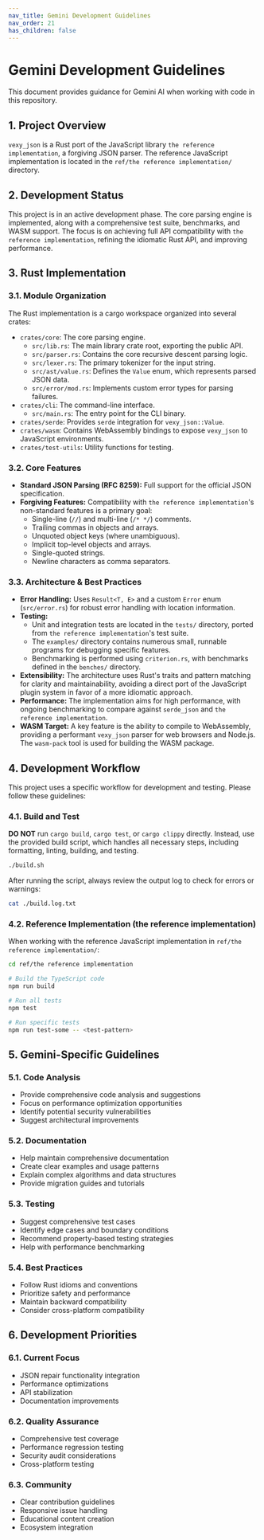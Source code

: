 ```yaml
---
nav_title: Gemini Development Guidelines
nav_order: 21
has_children: false
---
```


# Gemini Development Guidelines

This document provides guidance for Gemini AI when working with code in this repository.

## 1. Project Overview

`vexy_json` is a Rust port of the JavaScript library `the reference implementation`, a forgiving JSON parser. The reference JavaScript implementation is located in the `ref/the reference implementation/` directory.

## 2. Development Status

This project is in an active development phase. The core parsing engine is implemented, along with a comprehensive test suite, benchmarks, and WASM support. The focus is on achieving full API compatibility with `the reference implementation`, refining the idiomatic Rust API, and improving performance.

## 3. Rust Implementation

### 3.1. Module Organization

The Rust implementation is a cargo workspace organized into several crates:

-   `crates/core`: The core parsing engine.
    -   `src/lib.rs`: The main library crate root, exporting the public API.
    -   `src/parser.rs`: Contains the core recursive descent parsing logic.
    -   `src/lexer.rs`: The primary tokenizer for the input string.
    -   `src/ast/value.rs`: Defines the `Value` enum, which represents parsed JSON data.
    -   `src/error/mod.rs`: Implements custom error types for parsing failures.
-   `crates/cli`: The command-line interface.
    -   `src/main.rs`: The entry point for the CLI binary.
-   `crates/serde`: Provides `serde` integration for `vexy_json::Value`.
-   `crates/wasm`: Contains WebAssembly bindings to expose `vexy_json` to JavaScript environments.
-   `crates/test-utils`: Utility functions for testing.

### 3.2. Core Features

-   **Standard JSON Parsing (RFC 8259):** Full support for the official JSON specification.
-   **Forgiving Features:** Compatibility with `the reference implementation`'s non-standard features is a primary goal:
    -   Single-line (`//`) and multi-line (`/* */`) comments.
    -   Trailing commas in objects and arrays.
    -   Unquoted object keys (where unambiguous).
    -   Implicit top-level objects and arrays.
    -   Single-quoted strings.
    -   Newline characters as comma separators.

### 3.3. Architecture & Best Practices

-   **Error Handling:** Uses `Result<T, E>` and a custom `Error` enum (`src/error.rs`) for robust error handling with location information.
-   **Testing:**
    -   Unit and integration tests are located in the `tests/` directory, ported from `the reference implementation`'s test suite.
    -   The `examples/` directory contains numerous small, runnable programs for debugging specific features.
    -   Benchmarking is performed using `criterion.rs`, with benchmarks defined in the `benches/` directory.
-   **Extensibility:** The architecture uses Rust's traits and pattern matching for clarity and maintainability, avoiding a direct port of the JavaScript plugin system in favor of a more idiomatic approach.
-   **Performance:** The implementation aims for high performance, with ongoing benchmarking to compare against `serde_json` and `the reference implementation`.
-   **WASM Target:** A key feature is the ability to compile to WebAssembly, providing a performant `vexy_json` parser for web browsers and Node.js. The `wasm-pack` tool is used for building the WASM package.

## 4. Development Workflow

This project uses a specific workflow for development and testing. Please follow these guidelines:

### 4.1. Build and Test

**DO NOT** run `cargo build`, `cargo test`, or `cargo clippy` directly. Instead, use the provided build script, which handles all necessary steps, including formatting, linting, building, and testing.

```bash
./build.sh
```

After running the script, always review the output log to check for errors or warnings:

```bash
cat ./build.log.txt
```

### 4.2. Reference Implementation (the reference implementation)

When working with the reference JavaScript implementation in `ref/the reference implementation/`:

```bash
cd ref/the reference implementation

# Build the TypeScript code
npm run build

# Run all tests
npm test

# Run specific tests
npm run test-some -- <test-pattern>
```

## 5. Gemini-Specific Guidelines

### 5.1. Code Analysis
- Provide comprehensive code analysis and suggestions
- Focus on performance optimization opportunities
- Identify potential security vulnerabilities
- Suggest architectural improvements

### 5.2. Documentation
- Help maintain comprehensive documentation
- Create clear examples and usage patterns
- Explain complex algorithms and data structures
- Provide migration guides and tutorials

### 5.3. Testing
- Suggest comprehensive test cases
- Identify edge cases and boundary conditions
- Recommend property-based testing strategies
- Help with performance benchmarking

### 5.4. Best Practices
- Follow Rust idioms and conventions
- Prioritize safety and performance
- Maintain backward compatibility
- Consider cross-platform compatibility

## 6. Development Priorities

### 6.1. Current Focus
- JSON repair functionality integration
- Performance optimizations
- API stabilization
- Documentation improvements

### 6.2. Quality Assurance
- Comprehensive test coverage
- Performance regression testing
- Security audit considerations
- Cross-platform testing

### 6.3. Community
- Clear contribution guidelines
- Responsive issue handling
- Educational content creation
- Ecosystem integration